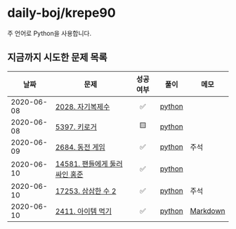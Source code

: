 # daily-boj/krepe90

주 언어로 Python을 사용합니다.

## 지금까지 시도한 문제 목록
<!-- ✅맞았습니다 / 🟨 시간 초과 / 🟧 런타임/컴파일 에러 등등 / 🟥 틀렸습니다 / ⬛ 아직 풀지 않음 -->
|날짜|문제|성공 여부|풀이|메모|
|---|---|:---:|---|---|
|2020-06-08|[2028. 자기복제수](https://www.acmicpc.net/problem/2028)|✅|[python](P2028.py)||
|2020-06-08|[5397. 키로거](https://www.acmicpc.net/problem/5397)|🟨|[python](P5397.py)||
|2020-06-09|[2684. 동전 게임](https://www.acmicpc.net/problem/2684)|✅|[python](P2684.py)|주석|
|2020-06-10|[14581. 팬들에게 둘러싸인 홍준](https://www.acmicpc.net/problem/14581)|✅|[python](P14581.py)||
|2020-06-10|[17253. 삼삼한 수 2](https://www.acmicpc.net/problem/17253)|✅|[python](P17253.py)|주석|
|2020-06-10|[2411. 아이템 먹기](https://www.acmicpc.net/problem/2411)|✅|[python](P2411.py)|[Markdown](docs/P2411.md)|
